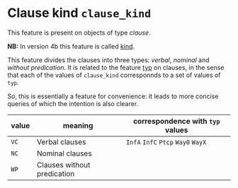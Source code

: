 # Clause kind `clause_kind`

This feature is present on objects of type *clause*.

**NB:**
In version 4b this feature is called [kind](kind).

This feature divides the clauses into three types: *verbal*, *nominal* and *without predication*.
It is related to the feature [typ](typ) on clauses, in the sense that each of the values of `clause_kind` 
corresponnds to a set of values of `typ`.

So, this is essentially a feature for convenience: it leads to more concise queries of which the intention is also clearer.

value | meaning | correspondence with `typ` values
---|---|---
`VC` | Verbal clauses | `InfA` `InfC` `Ptcp` `Way0` `WayX`
`NC` | Nominal clauses |
`WP` | Clauses without predication |

